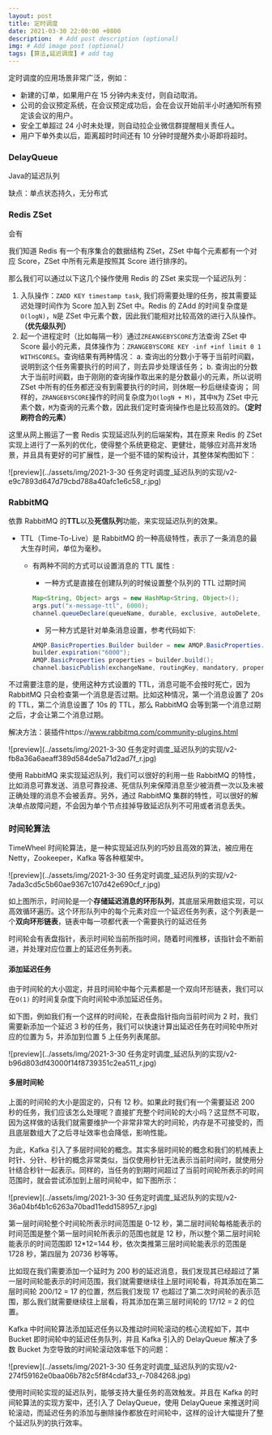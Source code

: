 ```yaml
---
layout: post
title: 定时调度
date: 2021-03-30 22:00:00 +0800
description:  # Add post description (optional)
img: # Add image post (optional)
tags: [算法,延迟调度] # add tag
---
```


定时调度的应用场景非常广泛，例如：

- 新建的订单，如果用户在 15 分钟内未支付，则自动取消。
- 公司的会议预定系统，在会议预定成功后，会在会议开始前半小时通知所有预定该会议的用户。
- 安全工单超过 24 小时未处理，则自动拉企业微信群提醒相关责任人。
- 用户下单外卖以后，距离超时时间还有 10 分钟时提醒外卖小哥即将超时。

### DelayQueue

Java的延迟队列

缺点：单点状态持久，无分布式



### **Redis ZSet**

会有

我们知道 Redis 有一个有序集合的数据结构 ZSet，ZSet 中每个元素都有一个对应 Score，ZSet 中所有元素是按照其 Score 进行排序的。

那么我们可以通过以下这几个操作使用 Redis 的 ZSet 来实现一个延迟队列：

1. 入队操作：`ZADD KEY timestamp task`, 我们将需要处理的任务，按其需要延迟处理时间作为 Score 加入到 ZSet 中。Redis 的 ZAdd 的时间复杂度是`O(logN)`，`N`是 ZSet 中元素个数，因此我们能相对比较高效的进行入队操作。**（优先级队列）**
2. 起一个进程定时（比如每隔一秒）通过`ZREANGEBYSCORE`方法查询 ZSet 中 Score 最小的元素，具体操作为：`ZRANGEBYSCORE KEY -inf +inf limit 0 1 WITHSCORES`。查询结果有两种情况：
   a. 查询出的分数小于等于当前时间戳，说明到这个任务需要执行的时间了，则去异步处理该任务；
   b. 查询出的分数大于当前时间戳，由于刚刚的查询操作取出来的是分数最小的元素，所以说明 ZSet 中所有的任务都还没有到需要执行的时间，则休眠一秒后继续查询；
   同样的，`ZRANGEBYSCORE`操作的时间复杂度为`O(logN + M)`，其中`N`为 ZSet 中元素个数，`M`为查询的元素个数，因此我们定时查询操作也是比较高效的。**（定时刷符合的元素）**

这里从网上搬运了一套 Redis 实现延迟队列的后端架构，其在原来 Redis 的 ZSet 实现上进行了一系列的优化，使得整个系统更稳定、更健壮，能够应对高并发场景，并且具有更好的可扩展性，是一个挺不错的架构设计，其整体架构图如下：



![preview](../assets/img/2021-3-30 任务定时调度_延迟队列的实现/v2-e9c7893d647d79cbd788a40afc1e6c58_r.jpg)



### RabbitMQ

依靠 RabbitMQ 的**TTL**以及**死信队列**功能，来实现延迟队列的效果。

- TTL（Time-To-Live）是 RabbitMQ 的一种高级特性，表示了一条消息的最大生存时间，单位为毫秒。

  - 有两种不同的方式可以设置消息的 TTL 属性 :

    - 一种方式是直接在创建队列的时候设置整个队列的 TTL 过期时间

    ```java
    Map<String, Object> args = new HashMap<String, Object>();
    args.put("x-message-ttl", 6000);
    channel.queueDeclare(queueName, durable, exclusive, autoDelete, args);
    ```

    - 另一种方式是针对单条消息设置，参考代码如下:

    ```java
    AMQP.BasicProperties.Builder builder = new AMQP.BasicProperties.Builder();
    builder.expiration("6000");
    AMQP.BasicProperties properties = builder.build();
    channel.basicPublish(exchangeName, routingKey, mandatory, properties, "msg content".getBytes());
    ```

    

不过需要注意的是，使用这种方式设置的 TTL，消息可能不会按时死亡，因为 RabbitMQ 只会检查第一个消息是否过期。比如这种情况，第一个消息设置了 20s 的 TTL，第二个消息设置了 10s 的 TTL，那么 RabbitMQ 会等到第一个消息过期之后，才会让第二个消息过期。

解决方法：装插件https://www.rabbitmq.com/community-plugins.html

![preview](../assets/img/2021-3-30 任务定时调度_延迟队列的实现/v2-fb8a36a6aeaff389d584de5a71d2ad7f_r.jpg)



使用 RabbitMQ 来实现延迟队列，我们可以很好的利用一些 RabbitMQ 的特性，比如消息可靠发送、消息可靠投递、死信队列来保障消息至少被消费一次以及未被正确处理的消息不会被丢弃。另外，通过 RabbitMQ 集群的特性，可以很好的解决单点故障问题，不会因为单个节点挂掉导致延迟队列不可用或者消息丢失。



### 时间轮算法 

TimeWheel 时间轮算法，是一种实现延迟队列的巧妙且高效的算法，被应用在 Netty，Zookeeper，Kafka 等各种框架中。

![preview](../assets/img/2021-3-30 任务定时调度_延迟队列的实现/v2-7ada3cd5c5b60ae9367c107d42e690cf_r.jpg)

如上图所示，时间轮是一个**存储延迟消息的环形队列**，其底层采用数组实现，可以高效循环遍历。这个环形队列中的每个元素对应一个延迟任务列表，这个列表是一个**双向环形链表**，链表中每一项都代表一个需要执行的延迟任务

时间轮会有表盘指针，表示时间轮当前所指时间，随着时间推移，该指针会不断前进，并处理对应位置上的延迟任务列表。



#### **添加延迟任务**

由于时间轮的大小固定，并且时间轮中每个元素都是一个双向环形链表，我们可以在`O(1)` 的时间复杂度下向时间轮中添加延迟任务。

如下图，例如我们有一个这样的时间轮，在表盘指针指向当前时间为 2 时，我们需要新添加一个延迟 3 秒的任务，我们可以快速计算出延迟任务在时间轮中所对应的位置为 5，并添加到位置 5 上任务列表尾部。

![preview](../assets/img/2021-3-30 任务定时调度_延迟队列的实现/v2-b96d803df43000f14f8739351c2ea511_r.jpg)



#### **多层时间轮**

上面的时间轮的大小是固定的，只有 12 秒。如果此时我们有一个需要延迟 200 秒的任务，我们应该怎么处理呢？直接扩充整个时间轮的大小吗？这显然不可取，因为这样做的话我们就需要维护一个非常非常大的时间轮，内存是不可接受的，而且底层数组大了之后寻址效率也会降低，影响性能。

为此，Kafka 引入了多层时间轮的概念。其实多层时间轮的概念和我们的机械表上时针、分针、秒针的概念非常类似，当仅使用秒针无法表示当前时间时，就使用分针结合秒针一起表示。同样的，当任务的到期时间超过了当前时间轮所表示的时间范围时，就会尝试添加到上层时间轮中，如下图所示：



![preview](../assets/img/2021-3-30 任务定时调度_延迟队列的实现/v2-36a04bf4b1c6263a70bad11edd158957_r.jpg)



第一层时间轮整个时间轮所表示时间范围是 0-12 秒，第二层时间轮每格能表示的时间范围是整个第一层时间轮所表示的范围也就是 12 秒，所以整个第二层时间轮能表示的时间范围即 12*12=144 秒，依次类推第三层时间轮能表示的范围是 1728 秒，第四层为 20736 秒等等。

比如现在我们需要添加一个延时为 200 秒的延迟消息，我们发现其已经超过了第一层时间轮能表示的时间范围，我们就需要继续往上层时间轮看，将其添加在第二层时间轮 200/12 = 17 的位置，然后我们发现 17 也超过了第二次时间轮的表示范围，那么我们就需要继续往上层看，将其添加在第三层时间轮的 17/12 = 2 的位置。

Kafka 中时间轮算法添加延迟任务以及推动时间轮滚动的核心流程如下，其中 Bucket 即时间轮中的延迟任务队列，并且 Kafka 引入的 DelayQueue 解决了多数 Bucket 为空导致的时间轮滚动效率低下的问题：

![preview](../assets/img/2021-3-30 任务定时调度_延迟队列的实现/v2-274f59162e0baa06b782c5f8f4cdaf33_r-7084268.jpg)



使用时间轮实现的延迟队列，能够支持大量任务的高效触发。并且在 Kafka 的时间轮算法的实现方案中，还引入了 DelayQueue，使用 DelayQueue 来推送时间轮滚动，而延迟任务的添加与删除操作都放在时间轮中，这样的设计大幅提升了整个延迟队列的执行效率。
